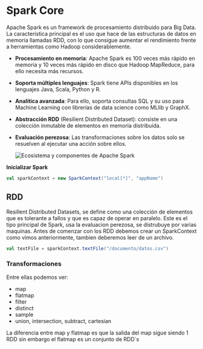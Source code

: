 # Spark Core 

Apache Spark es un framework de procesamiento distribuido para Big Data. La característica principal es el uso que hace de las estructuras de datos en memoria llamadas RDD, con lo que consigue aumentar el rendimiento frente a herramientas como Hadoop considerablemente.

- **Procesamiento en memoria**: Apache Spark es 100 veces más rápido en memoria y 10 veces más rápido en disco que Hadoop MapReduce, para ello necesita más recursos.

- **Soporta múltiples lenguajes**: Spark tiene APIs disponibles en los lenguajes Java, Scala, Python y R.

- **Analítica avanzada**: Para ello, soporta consultas SQL y su uso para Machine Learning con librerías de data science como MLlib y GraphX.

- **Abstracción RDD** (Resilient Distributed Dataset): consiste en una colección inmutable de elementos en memoria distribuída.

- **Evaluación perezosa**: Las transformaciones sobre los datos solo se resuelven al ejecutar una acción sobre ellos.

  ![Ecosistema y componentes de Apache Spark](https://aprenderbigdata.com/wp-content/uploads/ecosistema-apache-spark.png.webp)

**Inicializar Spark** 

```scala
val sparkContext = new SparkContext("local[*]", "appName")
```

## RDD

Resillent Distributed Datasets, se define como una colección de elementos que es tolerante a fallos y que es capaz de operar en paralelo. Este es el tipo principal de Spark, usa la evaluacion perezosa, se distrubuye por varias maquinas. Antes de comenzar con los RDD debemos crear un SparkContext como vimos anteriormente, tambien deberemos leer de un archivo.

```scala
val textFile = sparkContext.textFile("/documento/datos.csv")
```

### Transformaciones 

Entre ellas podemos ver:

- map
- flatmap
- filter
- distinct
- sample
- union, intersection, subtract, cartesian

La diferencia entre map y flatmap es que la salida del map sigue siendo 1 RDD sin embargo el flatmap es un conjunto de RDD`s
